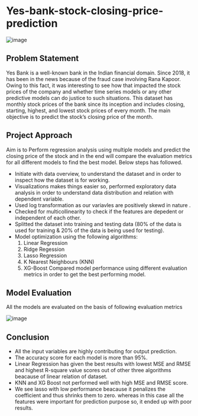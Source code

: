 # Yes-bank-stock-closing-price-prediction
![image](https://user-images.githubusercontent.com/107321295/196026341-df6f6b0f-b15f-43fe-a9ae-08015bb79350.png)

Problem Statement
--------------------------------------------------
Yes Bank is a well-known bank in the Indian financial domain. Since 2018, it has been in the news because of the fraud case involving Rana Kapoor. Owing to this fact, it was interesting to see how that impacted the stock prices of the company and whether time series models or any other predictive models can do justice to such situations. This dataset has monthly stock prices of the bank since its inception and includes closing, starting, highest, and lowest stock prices of every month. The main objective is to predict the stock’s closing price of the month.

Project Approach
--------------------------------------------------
Aim is to Perform regression analysis using multiple models and predict the closing price of the stock and in the end will compare the evaluation metrics for all different models to find the best model.
Below steps has followed.

* Initiate with data overview, to understand the dataset and in order to inspect how the dataset is for working.
* Visualizations makes things easier so, performed exploratory data analysis in order to understand data distribution and relation with dependent variable.
* Used log transformation as our variavles are positively skewd in nature .
* Checked for multicollinearity to check if the features are depedent or independent of each other.
* Splitted the dataset into training and testing data (80% of the data is used for training & 20% of the data is being used for testing).
* Model optimization using the following algorithms:
  1. Linear Regression
  2. Ridge Regession
  3. Lasso Regression
  4. K Nearest Neighbours (KNN)
  5. XG-Boost
Compared model performance using different evaluation metrics in order to get the best performing model.

Model Evaluation
--------------------------------------------------
All the models are evaluated on the basis of following evaluation metrics

![image](https://user-images.githubusercontent.com/107321295/196026495-6a280810-6cda-414c-82f6-217841344313.png)

Conclusion
--------------------------------------------------
* All the input variables are highly contributing for output prediction.
* The accuracy score for each model is more than 95%.
* Linear Regression has given the best results with lowest MSE and RMSE and highest R-square value scores out of other three algorithms beacause of linear relation of   dataset.
* KNN and XG Boost not performed well with high MSE and RMSE score.
* We see lasso with low performance beacause it penalizes the coefficient and thus shrinks them to zero. whereas in this case all the features were important for prediction purpose so, it ended up with poor results.
